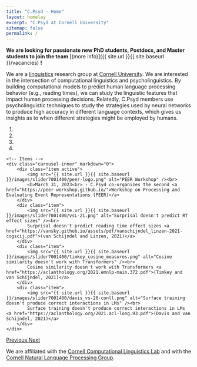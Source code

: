 ```yaml
---
title: "C.Psyd - Home"
layout: homelay
excerpt: "C.Psyd at Cornell University"
sitemap: false
permalink: /
---
```


**We are looking for passionate new PhD students, Postdocs, and Master students to join the team** [(more info)]({{ site.url }}{{ site.baseurl }}/vacancies) **!**

We are a [linguistics](https://linguistics.cornell.edu) research group at [Cornell University](https://www.cornell.edu/). We are interested in the intersection of computational linguistics and psycholinguistics. By building computational models to predict human language processing behavior (e.g., reading times), we can study the linguistic features that impact human processing decisions. Relatedly, C.Psyd members use psycholinguistic techniques to study the strategies used by neural networks to produce high accuracy in different language contexts, which gives us insights as to when different strategies might be employed by humans.

<div markdown="0" id="carousel" class="carousel slide" data-ride="carousel" data-interval="4000" data-pause="hover" >
    <!-- Menu -->
    <ol class="carousel-indicators">
        <li data-target="#carousel" data-slide-to="0" class="active"></li>
        <li data-target="#carousel" data-slide-to="1"></li>
        <li data-target="#carousel" data-slide-to="2"></li>
        <li data-target="#carousel" data-slide-to="3"></li>
    </ol>

    <!-- Items -->
    <div class="carousel-inner" markdown="0">
        <div class="item active">
            <img src="{{ site.url }}{{ site.baseurl }}/images/slider7001400/peer-logo.png" alt="PEER Workshop" /><br>
            <b>March 31, 2023<br> - C.Psyd co-organizes the second <a href="https://peer-workshop.github.io/">Workshop on Processing and Evaluating Event Representations (PEER)</a>  
        </div>
        <div class="item">
            <img src="{{ site.url }}{{ site.baseurl }}/images/slider7001400/vsL-21.png" alt="Surprisal doesn't predict RT effect sizes" /><br>
            Surprisal doesn't predict reading time effect sizes <a href="https://vansky.github.io/assets/pdf/vanschijndel_linzen-2021-cogscij.pdf">(van Schijndel and Linzen, 2021)</a>
        </div>
        <div class="item">
            <img src="{{ site.url }}{{ site.baseurl }}/images/slider7001400/timkey_cosine_measures.png" alt="Cosine similarity doesn't work with Transformers" /><br>
            Cosine similarity doesn't work with Transformers <a href="https://aclanthology.org/2021.emnlp-main.372.pdf">(Timkey and van Schijndel, 2021)</a>
        </div>
        <div class="item">
            <img src="{{ site.url }}{{ site.baseurl }}/images/slider7001400/davis_vs-20-conll.png" alt="Surface training doesn't produce correct interactions in LMs" /><br>
            Surface training doesn't produce correct interactions in LMs <a href="https://aclanthology.org/2021.acl-long.93.pdf">(Davis and van Schijndel, 2021)</a>
        </div>
    </div>
  <a class="left carousel-control" href="#carousel" role="button" data-slide="prev">
    <span class="glyphicon glyphicon-chevron-left" aria-hidden="true"></span>
    <span class="sr-only">Previous</span>
  </a>
  <a class="right carousel-control" href="#carousel" role="button" data-slide="next">
    <span class="glyphicon glyphicon-chevron-right" aria-hidden="true"></span>
    <span class="sr-only">Next</span>
  </a>
</div>



We are affiliated with the [Cornell Computational Linguistics Lab](https://conf.ling.cornell.edu/compling/) and with the [Cornell Natural Language Processing Group](https://nlp.cornell.edu/).


